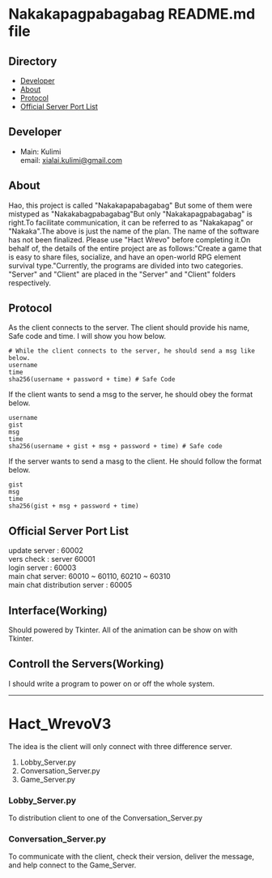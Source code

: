 # Nakakapagpabagabag README.md file

## Directory

* [Developer](https://github.com/Xialai-Kulimi/Nakakapagpabagabag#developer)
* [About](https://github.com/Xialai-Kulimi/Nakakapagpabagabag#about)
* [Protocol](https://github.com/Xialai-Kulimi/Nakakapagpabagabag#protocol)
* [Official Server Port List](https://github.com/Xialai-Kulimi/Nakakapagpabagabag#official-server-port-list)

## Developer

* Main: Kulimi  
email: xialai.kulimi@gmail.com  

## About

Hao, this project is called "Nakakapapabagabag" But some of them were mistyped as "Nakakabagpabagabag"But only "Nakakapagpabagabag" is right.To facilitate communication, it can be referred to as "Nakakapag" or "Nakaka".The above is just the name of the plan. The name of the software has not been finalized. Please use "Hact Wrevo" before completing it.On behalf of, the details of the entire project are as follows:"Create a game that is easy to share files, socialize, and have an open-world RPG element survival type."Currently, the programs are divided into two categories. "Server" and "Client" are placed in the "Server" and "Client" folders respectively.

## Protocol

As the client connects to the server. The client should provide his name, Safe code and time. I will show you how below.

    # While the client connects to the server, he should send a msg like below.
    username
    time
    sha256(username + password + time) # Safe Code

If the client wants to send a msg to the server, he should obey the format below.

    username
    gist
    msg
    time
    sha256(username + gist + msg + password + time) # Safe code
    
If the server wants to send a masg to the client. He should follow the format below.

    
    gist
    msg
    time
    sha256(gist + msg + password + time)
    


## Official Server Port List

update server : 60002  
vers check : server 60001  
login server : 60003  
main chat server:  60010 ~ 60110, 60210 ~ 60310  
main chat distribution server : 60005  

## Interface(Working)

Should powered by Tkinter. All of the animation can be show on with Tkinter.

## Controll the Servers(Working)

I should write a program to power on or off the whole system.

--------------------------------------------------
# Hact_WrevoV3

The idea is the client will only connect with three difference server.

1. Lobby_Server.py
2. Conversation_Server.py
3. Game_Server.py
 
### Lobby_Server.py

To distribution client to one of the Conversation_Server.py

### Conversation_Server.py

To communicate with the client, check their version, deliver the message, and help connect to the Game_Server. 


